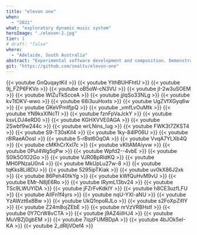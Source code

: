 ```yaml
---
title: "elevon one"
when: 
  - "2021"
what: "exploratory dynamic music system"
heroImage: "./elevon-2.jpg"
tier: 1
# draft: "false"
where:
  - "Adelaide, South Australia"
abstract: "Experimental software development and composition. Demonstrates bop- a dynamic music toolkit for pure data. Music generated by skateboard motion data." 
git: "https://github.com/zealtv/elevon-one"
---
```

{{< youtube GnQuqaytKiI >}}
{{< youtube YIthBUHFhtU >}}
{{< youtube 9j_FZP6FKVo >}}
{{< youtube oB5oW-cN3VU >}}
{{< youtube jI-2w3uSOEM >}}
{{< youtube WlZuTkScceA >}}
{{< youtube jjlqSo33NLg >}}
{{< youtube kvTtDKV-wwo >}}
{{< youtube 68i3uuHoxts >}}
{{< youtube UgZVfXGyq6w >}}
{{< youtube GKeVPmIfjpQ >}}
{{< youtube _vmfLvOuMtk >}}
{{< youtube YN9kxXlNcTI >}}
{{< youtube fznFpVaJckY >}}
{{< youtube ksvLDJ4eRD0 >}}
{{< youtube KGHXVVE0AGA >}}
{{< youtube 2Swbf9w244c >}}
{{< youtube wrLNins_lug >}}
{{< youtube FWK3t7ZKST4 >}}
{{< youtube S9-T30sKiI4 >}}
{{< youtube 1ky-84lP06U >}}
{{< youtube r8lRaeAOosI >}}
{{< youtube 5-rBst6OqOA >}}
{{< youtube VvqA7YLXb4Q >}}
{{< youtube cMKhCrXxl7c >}}
{{< youtube vKltAMAiyvw >}}
{{< youtube 0Pul4Wg5qPw >}}
{{< youtube Wpfd2--4vbE >}}
{{< youtube S0lk5O1O2Go >}}
{{< youtube VJR0BpRldKQ >}}
{{< youtube MH0PNzaU0n4 >}}
{{< youtube MkUpLu27w-8 >}}
{{< youtube tqKks8Li8DU >}}
{{< youtube 5295ipTKiak >}}
{{< youtube uv0kX86J2xk >}}
{{< youtube 86Peh40tkYg >}}
{{< youtube kWfQuHvM9vU >}}
{{< youtube EMr-N8jE6Ro >}}
{{< youtube IRymL13bv24 >}}
{{< youtube TSc9LWUYlDA >}}
{{< youtube jFZrFvKdkIY >}}
{{< youtube h8CE3uzfLFU >}}
{{< youtube AIlFn1f4yrs >}}
{{< youtube nqU-YXl-aNU >}}
{{< youtube YzAWzt6x8Bw >}}
{{< youtube UkQ1npoRJLo >}}
{{< youtube s2FoXpZiflY >}}
{{< youtube Z24m8ojZEbE >}}
{{< youtube nrVzVRBHstI >}}
{{< youtube 0Y7CrW8vCTA >}}
{{< youtube j9AZ4iiIHJ4 >}}
{{< youtube MuVBZj0gbEM >}}
{{< youtube 7iqzFUMBDpA >}}
{{< youtube 4bJOk5eI-KA >}}
{{< youtube 2_dRIjVOef4 >}}
